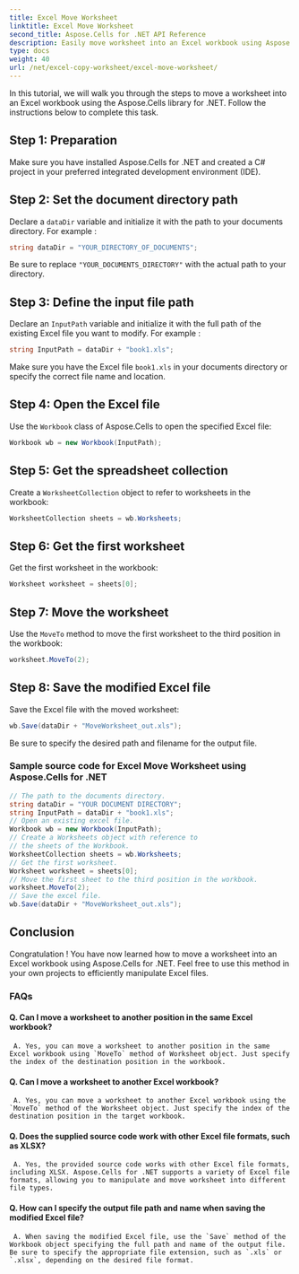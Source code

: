 ```yaml
---
title: Excel Move Worksheet
linktitle: Excel Move Worksheet
second_title: Aspose.Cells for .NET API Reference
description: Easily move worksheet into an Excel workbook using Aspose.Cells for .NET.
type: docs
weight: 40
url: /net/excel-copy-worksheet/excel-move-worksheet/
---
```

In this tutorial, we will walk you through the steps to move a worksheet into an Excel workbook using the Aspose.Cells library for .NET. Follow the instructions below to complete this task.


## Step 1: Preparation

Make sure you have installed Aspose.Cells for .NET and created a C# project in your preferred integrated development environment (IDE).

## Step 2: Set the document directory path

Declare a `dataDir` variable and initialize it with the path to your documents directory. For example :

```csharp
string dataDir = "YOUR_DIRECTORY_OF_DOCUMENTS";
```

Be sure to replace `"YOUR_DOCUMENTS_DIRECTORY"` with the actual path to your directory.

## Step 3: Define the input file path

Declare an `InputPath` variable and initialize it with the full path of the existing Excel file you want to modify. For example :

```csharp
string InputPath = dataDir + "book1.xls";
```

Make sure you have the Excel file `book1.xls` in your documents directory or specify the correct file name and location.

## Step 4: Open the Excel file

Use the `Workbook` class of Aspose.Cells to open the specified Excel file:

```csharp
Workbook wb = new Workbook(InputPath);
```

## Step 5: Get the spreadsheet collection

Create a `WorksheetCollection` object to refer to worksheets in the workbook:

```csharp
WorksheetCollection sheets = wb.Worksheets;
```

## Step 6: Get the first worksheet

Get the first worksheet in the workbook:

```csharp
Worksheet worksheet = sheets[0];
```

## Step 7: Move the worksheet

Use the `MoveTo` method to move the first worksheet to the third position in the workbook:

```csharp
worksheet.MoveTo(2);
```

## Step 8: Save the modified Excel file

Save the Excel file with the moved worksheet:

```csharp
wb.Save(dataDir + "MoveWorksheet_out.xls");
```

Be sure to specify the desired path and filename for the output file.

### Sample source code for Excel Move Worksheet using Aspose.Cells for .NET 
```csharp
// The path to the documents directory.
string dataDir = "YOUR DOCUMENT DIRECTORY";
string InputPath = dataDir + "book1.xls";
// Open an existing excel file.
Workbook wb = new Workbook(InputPath);
// Create a Worksheets object with reference to
// the sheets of the Workbook.
WorksheetCollection sheets = wb.Worksheets;
// Get the first worksheet.
Worksheet worksheet = sheets[0];
// Move the first sheet to the third position in the workbook.
worksheet.MoveTo(2);
// Save the excel file.
wb.Save(dataDir + "MoveWorksheet_out.xls");
```

## Conclusion

Congratulation ! You have now learned how to move a worksheet into an Excel workbook using Aspose.Cells for .NET. Feel free to use this method in your own projects to efficiently manipulate Excel files.

### FAQs

#### Q. Can I move a worksheet to another position in the same Excel workbook?

	 A. Yes, you can move a worksheet to another position in the same Excel workbook using `MoveTo` method of Worksheet object. Just specify the index of the destination position in the workbook.

#### Q. Can I move a worksheet to another Excel workbook?

	 A. Yes, you can move a worksheet to another Excel workbook using the `MoveTo` method of the Worksheet object. Just specify the index of the destination position in the target workbook.

#### Q. Does the supplied source code work with other Excel file formats, such as XLSX?

	 A. Yes, the provided source code works with other Excel file formats, including XLSX. Aspose.Cells for .NET supports a variety of Excel file formats, allowing you to manipulate and move worksheet into different file types.

#### Q. How can I specify the output file path and name when saving the modified Excel file?

	 A. When saving the modified Excel file, use the `Save` method of the Workbook object specifying the full path and name of the output file. Be sure to specify the appropriate file extension, such as `.xls` or `.xlsx`, depending on the desired file format.
